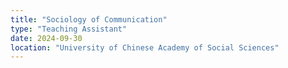 ```yaml
---
title: "Sociology of Communication" 
type: "Teaching Assistant"
date: 2024-09-30
location: "University of Chinese Academy of Social Sciences"
---
```

